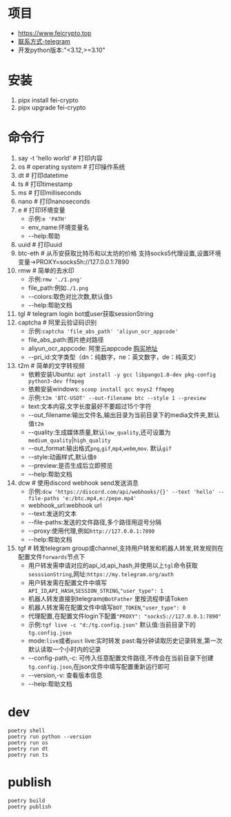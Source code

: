 # 项目

- https://www.feicrypto.top
- [联系方式-telegram](https://t.me/feicrypto)
- 开发python版本:"<3.12,>=3.10"

# 安装

1. pipx install fei-crypto
2. pipx upgrade fei-crypto

# 命令行

1. say -t 'hello world' # 打印内容
2. os # operating system # 打印操作系统
3. dt # 打印datetime
4. ts # 打印timestamp
5. ms # 打印milliseconds
6. nano # 打印nanoseconds
7. e # 打印环境变量
    - 示例:`e 'PATH'`
    - env_name:环境变量名
    - --help:帮助
8. uuid # 打印uuid
9. btc-eth # 从币安获取比特币和以太坊的价格 支持socks5代理设置,设置环境变量->PROXY=socks5h://127.0.0.1:7890
10. rmw # 简单的去水印
    - 示例:`rmw './1.png'`
    - file_path:例如`./1.png`
    - --colors:取色对比次数,默认值`5`
    - --help:帮助文档
11. tgl # telegram login bot或user获取sessionString
12. captcha # 阿里云验证码识别
    - 示例:`captcha 'file_abs_path' 'aliyun_ocr_appcode'`
    - file_abs_path:图片绝对路径
    - aliyun_ocr_appcode:
      阿里云appcode [购买地址](https://market.aliyun.com/products/57124001/cmapi030368.html?spm=5176.2020520132.101.3.596972189IxPGX)
    - --pri_id:文字类型（dn：纯数字，ne：英文数字，de：纯英文）
13. t2m # 简单的文字转视频
    - 依赖安装Ubuntu: `apt install -y gcc libpango1.0-dev pkg-config python3-dev ffmpeg`
    - 依赖安装windows: `scoop install gcc msys2 ffmpeg`
    - 示例:`t2m 'BTC-USDT' --out-filename btc --style 1 --preview`
    - text:文本内容,文字长度最好不要超过15个字符
    - --out_filename:输出文件名,输出目录为当前目录下的media文件夹,默认值`t2m`
    - --quality:生成媒体质量,默认`low_quality`,还可设置为`medium_quality`|`high_quality`
    - --out_format:输出格式`png`,`gif`,`mp4`,`webm`,`mov`. 默认`gif`
    - --style:动画样式,默认值`0`
    - --preview:是否生成后立即预览
    - --help:帮助文档
14. dcw # 使用discord webhook send发送消息
    - 示例:`dcw 'https://discord.com/api/webhooks/{}' --text 'hello' --file-paths 'e:/btc.mp4,e:/pepe.mp4'`
    - webhook_url:webhook url
    - --text:发送的文本
    - --file-paths:发送的文件路径,多个路径用逗号分隔
    - --proxy:使用代理,例如`http://127.0.0.1:7890`
    - --help:帮助文档
15. tgf # 转发telegram group或channel,支持用户转发和机器人转发,转发规则在配置文件`forwards`节点下
    - 用户转发需申请对应的api_id,api_hash,并使用以上`tgl`命令获取`sesssionString`,网址:`https://my.telegram.org/auth`
    - 用户转发需在配置文件中填写`API_ID`,`API_HASH`,`SESSION_STRING`,`"user_type": 1`
    - 机器人转发直接到telegram`@BotFather` 里按流程申请Token
    - 机器人转发需在配置文件中填写`BOT_TOKEN`,`"user_type": 0`
    - 代理配置,在配置文件login下配置`"PROXY": "socks5://127.0.0.1:7890"`
    - 示例:`tgf live -c "d:/tg.config.json"` 默认值:当前目录下的`tg.config.json`
    - mode:`live`或者`past` live:实时转发 past:每分钟读取历史记录转发,第一次默认读取一个小时内的记录
    - --config-path,-c: 可传入任意配置文件路径,不传会在当前目录下创建`tg.config.json`,在json文件中填写配置重新运行即可
    - --version,-v: 查看版本信息
    - --help:帮助文档
    
# dev

```shell
poetry shell
poetry run python --version
poetry run os
poetry run dt
poetry run ts
```

# publish

```shell
poetry build
poetry publish
```